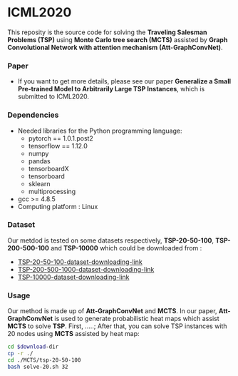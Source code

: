 # ICML2020

This reposity is the source code for solving the **Traveling Salesman Problems (TSP)** using **Monte Carlo tree search (MCTS)** assisted by **Graph Convolutional Network with attention mechanism (Att-GraphConvNet)**.

### Paper

* If you want to get more details, please see our paper **Generalize a Small Pre-trained Model to Arbitrarily Large TSP Instances**, which is submitted to ICML2020. 

### Dependencies

* Needed libraries for the Python programming language:
  * pytorch == 1.0.1.post2
  * tensorflow == 1.12.0
  * numpy
  * pandas
  * tensorboardX
  * tensorboard
  * sklearn
  * multiprocessing
* gcc >= 4.8.5
* Computing platform : Linux

### Dataset

Our metdod is tested on some datasets respectively, **TSP-20-50-100**, **TSP-200-500-100** and **TSP-10000** which  could be downloaded from :

* [TSP-20-50-100-dataset-downloading-link](https://drive.google.com/open?id=1lmQh1SYFlcaEcvWdKZBs30GyYL-m21nb)
* [TSP-200-500-1000-dataset-downloading-link](https://drive.google.com/open?id=10vIDikHjvJ4WjpU3VXrIshhl6iVwohIh)
* [TSP-10000-dataset-downloading-link](https://drive.google.com/open?id=1u0jvUSbU-cO0oXOt_JyyXElUtE9uWvNg)

### Usage

Our method is made up of **Att-GraphConvNet** and **MCTS**. In our paper, **Att-GraphConvNet** is used to generate probabilistic heat maps which assist **MCTS** to solve **TSP**. First, .....; After that, you can solve TSP instances with 20 nodes using **MCTS** assisted by heat map:

```bash
cd $download-dir 
cp -r ./
cd ./MCTS/tsp-20-50-100
bash solve-20.sh 32
```


